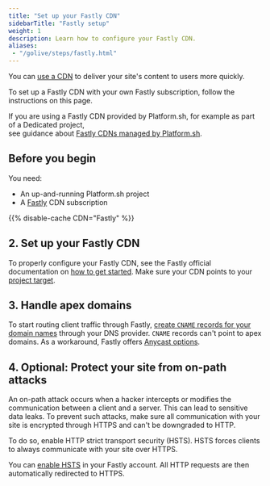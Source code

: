 ```yaml
---
title: "Set up your Fastly CDN"
sidebarTitle: "Fastly setup"
weight: 1
description: Learn how to configure your Fastly CDN.
aliases:
 - "/golive/steps/fastly.html"
---
```

 
You can [use a CDN](./_index.md) to deliver your site's content to users more quickly.

To set up a Fastly CDN with your own Fastly subscription,
follow the instructions on this page.

If you are using a Fastly CDN provided by Platform.sh, 
for example as part of a Dedicated project,  
see guidance about [Fastly CDNs managed by Platform.sh](./managed-fastly.md).  
 
## Before you begin
 
You need:
 
- An up-and-running Platform.sh project
- A [Fastly](https://www.fastly.com/) CDN subscription
 
{{% disable-cache CDN="Fastly" %}}
 
## 2. Set up your Fastly CDN
 
To properly configure your Fastly CDN,
see the Fastly official documentation on [how to get started](https://docs.fastly.com/en/guides/getting-started#_basics).
Make sure your CDN points to your [project target](../../domains/steps/_index.md#2-get-the-target-for-your-project).
 
## 3. Handle apex domains
 
To start routing client traffic through Fastly,
[create `CNAME` records for your domain names](../../domains/steps/dns.md#why-cname-records)
through your DNS provider.
`CNAME` records can't point to apex domains.
As a workaround, Fastly offers [Anycast options](https://docs.fastly.com/en/guides/using-fastly-with-apex-domains).
 
## 4. Optional: Protect your site from on-path attacks
 
An on-path attack occurs when a hacker intercepts
or modifies the communication between a client and a server.
This can lead to sensitive data leaks.
To prevent such attacks, make sure all communication with your site is encrypted through HTTPS
and can't be downgraded to HTTP.
 
To do so, enable HTTP strict transport security (HSTS).
HSTS forces clients to always communicate with your site over HTTPS.
 
You can [enable HSTS](https://docs.fastly.com/en/guides/enabling-hsts-through-fastly#forcing-tls-and-enabling-hsts)
in your Fastly account.
All HTTP requests are then automatically redirected to HTTPS.